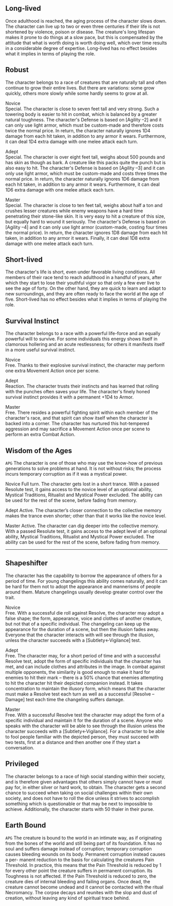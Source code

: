 ## Long-lived
Once adulthood is reached, the aging process of the character slows down. The character can live up to two or even three centuries if their life is not shortened by violence, poison or disease. The creature's long lifespan makes it prone to do things at a slow pace, but this is compensated by the attitude that what is worth doing is worth doing well, which over time results in a considerable degree of expertise. Long-lived has no effect besides what it implies in terms of playing the role.

## Robust
The character belongs to a race of creatures that are naturally tall and often continue to grow their entire lives. But there are variations: some grow quickly, others more slowly while some hardly seems to grow at all.

Novice<br>Special. The character is close to seven feet tall and very strong. Such a towering body is easier to hit in combat, which is balanced by a greater natural toughness. The character's Defense is based on \[Agility –2\] and it can only use light armor, which must be custom-made and therefore costs twice the normal price. In return, the character naturally ignores 1D4 damage from each hit taken, in addition to any armor it wears. Furthermore, it can deal 1D4 extra damage with one melee attack each turn.

Adept<br>Special. The character is over eight feet tall, weighs about 500 pounds and has skin as though as bark. A creature like this packs quite the punch but is also easy to hit. The character's Defense is based on \[Agility –3\] and it can only use light armor, which must be custom-made and costs three times the normal price. In return, the character naturally ignores 1D6 damage from each hit taken, in addition to any armor it wears. Furthermore, it can deal 1D6 extra damage with one melee attack each turn.

Master<br>Special. The character is close to ten feet tall, weighs about half a ton and crushes lesser creatures while enemy weapons have a hard time penetrating their stone-like skin. It is very easy to hit a creature of this size, but equally hard to wound it seriously. The character's Defense is based on \[Agility –4\] and it can only use light armor (custom-made, costing four times the normal price). In return, the character ignores 1D8 damage from each hit taken, in addition to any armor it wears. Finally, it can deal 1D8 extra damage with one melee attack each turn.

## Short-lived
The character's life is short, even under favorable living conditions. All members of their race tend to reach adulthood in a handful of years, after which they start to lose their youthful vigor so that only a few ever live to see the age of forty. On the other hand, they are quick to learn and adapt to new surroundings, and they are often ready to face the world at the age of five. Short-lived has no effect besides what it implies in terms of playing the role.

## Survival Instinct
The character belongs to a race with a powerful life-force and an equally powerful will to survive. For some individuals this energy shows itself in clamorous hollering and an acute restlessness; for others it manifests itself in a more useful survival instinct.

Novice<br>Free. Thanks to their explosive survival instinct, the character may perform one extra Movement Action once per scene.

Adept<br>Reaction. The character trusts their instincts and has learned that rolling with the punches often saves your life. The character's finely honed survival instinct provides it with a permanent +1D4 to Armor.

Master<br>Free. There resides a powerful fighting spirit within each member of the character's race, and that spirit can show itself when the character is backed into a corner. The character has nurtured this hot-tempered aggression and may sacrifice a Movement Action once per scene to perform an extra Combat Action.
## Wisdom of the Ages
`APG`
The character is one of those who may use the know-how of previous generations to solve problems at hand. It is not without risks; the process incurs temporary corruption as if it was a mystical power.

Novice
Full turn. The character gets lost in a short trance. With a passed Resolute test, it gains access to the novice level of an optional ability, Mystical Traditions, Ritualist and Mystical Power excluded. The ability can be used for the rest of the scene, before fading from memory.

Adept
Active. The character’s closer connection to the collective memory makes the trance even shorter; other than that it works like the novice level.

Master
Active. The character can dig deeper into the collective memory. With a passed Resolute test, it gains access to the adept level of an optional ability, Mystical Traditions, Ritualist and Mystical Power excluded. The ability can be used for the rest of the scene, before fading from memory.

---

## Shapeshifter
The character has the capability to borrow the appearance of others for a period of time. For young changelings this ability comes naturally, and it can be hard for them not to adopt the appearance and mannerisms of people around them. Mature changelings usually develop greater control over the trait.

Novice<br>Free. With a successful die roll against Resolve, the character may adopt a false shape; the form, appearance, voice and clothes of another creature, but not that of a specific individual. The changeling can keep up the appearance for the duration of a scene, but then the illusion fades away. Everyone that the character interacts with will see through the illusion, unless the character succeeds with a \[Subtlety←Vigilance\] test.

Adept<br>Free. The character may, for a short period of time and with a successful Resolve test, adopt the form of specific individuals that the character has met, and can include clothes and attributes in the image. In combat against multiple opponents, the similarity is good enough to make it hard for enemies to hit their mark – there is a 50% chance that enemies attempting to hit the character hit their depicted companion instead. It takes concentration to maintain the illusory form, which means that the character must make a Resolve test each turn as well as a successful \[Resolve –Damage\] test each time the changeling suffers damage.

Master<br>Free. With a successful Resolve test the character may adopt the form of a specific individual and maintain it for the duration of a scene. Anyone who speaks with the character will be able to see through the illusion unless the character succeeds with a \[Subtlety←Vigilance\]. For a character to be able to fool people familiar with the depicted person, they must succeed with two tests, first at a distance and then another one if they start a conversation.

## Privileged
The character belongs to a race of high social standing within their society, and is therefore given advantages that others simply cannot have or must pay for, in either silver or hard work, to obtain. The character gets a second chance to succeed when taking on social challenges within their own society, and does not have to roll the dice unless it strives to accomplish something which is questionable or that may be next to impossible to achieve. Additionally, the character starts with 50 thaler in their purse.

## Earth Bound
`APG`
The creature is bound to the world in an intimate way, as if originating from the bones of the world and still being part of its foundation. It has no soul and suffers damage instead of corruption; temporary corruption causes bleeding wounds on its body. Permanent corruption instead causes a per- manent reduction to the basis for calculating the creatures Pain Threshold. In practice, this means that the Pain Threshold is reduced by 1 for every other point the creature suffers in permanent corruption. Its Toughness is not affected. If the Pain Threshold is reduced to zero, the creature dies of internal bleeding and failing organs. Once dead, the creature cannot become undead and it cannot be contacted with the ritual Necromancy. The corpse decays and reunites with the slop and dust of creation, without leaving any kind of spiritual trace behind.